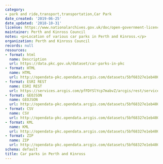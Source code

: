 ```yaml
---
category:
- park and ride,transport,transportation,Car Park
date_created: '2019-06-25'
date_updated: '2018-10-31'
license: https://www.nationalarchives.gov.uk/doc/open-government-licence/version/3/
maintainer: Perth and Kinross Council
notes: <p>Location of various car parks in Perth and Kinross.</p>
organization: Perth and Kinross Council
records: null
resources:
- format: html
  name: Description
  url: https://data.pkc.gov.uk/dataset/car-parks-in-pkc
- format: HTML
  name: HTML
  url: http://opendata-pkc.opendata.arcgis.com/datasets/5bf68327e1eb4001a45191b37e248b9b_0
- format: ESRI REST
  name: ESRI REST
  url: https://services.arcgis.com/pfFDYSlYcp7mabvZ/arcgis/rest/services/Car_parking_points/FeatureServer/0
- format: GEOJSON
  name: GEOJSON
  url: http://opendata-pkc.opendata.arcgis.com/datasets/5bf68327e1eb4001a45191b37e248b9b_0.geojson
- format: CSV
  name: CSV
  url: http://opendata-pkc.opendata.arcgis.com/datasets/5bf68327e1eb4001a45191b37e248b9b_0.csv
- format: KML
  name: KML
  url: http://opendata-pkc.opendata.arcgis.com/datasets/5bf68327e1eb4001a45191b37e248b9b_0.kml
- format: ZIP
  name: ZIP
  url: http://opendata-pkc.opendata.arcgis.com/datasets/5bf68327e1eb4001a45191b37e248b9b_0.zip
schema: default
title: Car parks in Perth and Kinross
---
```

